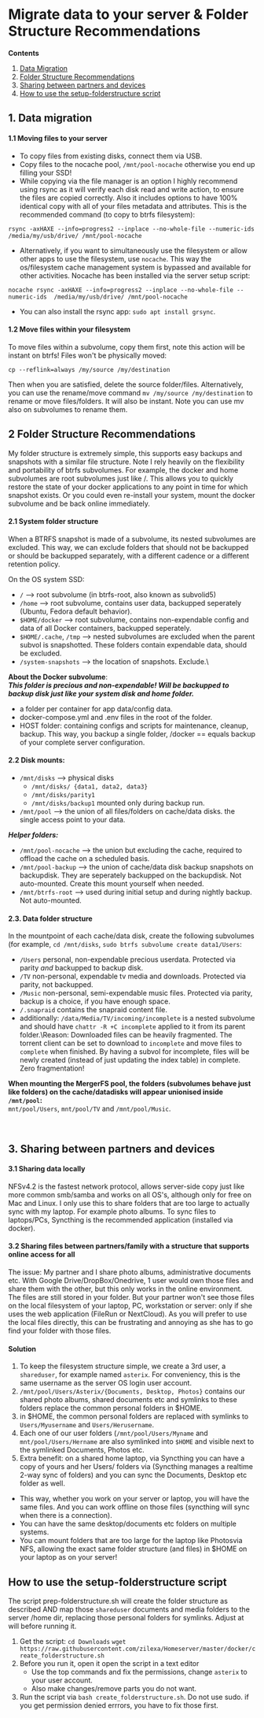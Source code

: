 # Migrate data to your server & Folder Structure Recommendations

**Contents**
1. [Data Migration](https://github.com/zilexa/Homeserver/tree/master/filesystem/folderstructure#1-data-migration)
2. [Folder Structure Recommendations](https://github.com/zilexa/Homeserver/tree/master/filesystem/folderstructure#2-folder-structure-recommendations)
3. [Sharing between partners and devices](https://github.com/zilexa/Homeserver/tree/master/filesystem/folderstructure#3-extras)
4. [How to use the setup-folderstructure script](https://github.com/zilexa/Homeserver/tree/master/filesystem/folderstructure#how-to-use-the-setup-folderstructure-script)

## 1. Data migration 
#### 1.1 Moving files to your server
- To copy files from existing disks, connect them via USB. 
- Copy files to the nocache pool, `/mnt/pool-nocache` otherwise you end up filling your SSD!
- While copying via the file manager is an option I highly recommend using rsync as it will verify each disk read and write action, to ensure the files are copied correctly. Also it includes options to have 100% identical copy with all of your files metadata and attributes. This is the recommended command (to copy to btrfs filesystem): 

`rsync -axHAXE --info=progress2 --inplace --no-whole-file --numeric-ids  /media/my/usb/drive/ /mnt/pool-nocache`
- Alternatively, if you want to simultaneously use the filesystem or allow other apps to use the filesystem, use `nocache`. This way the os/filesystem cache management system is bypassed and available for other activities. Nocache has been installed via the server setup script: 

`nocache rsync -axHAXE --info=progress2 --inplace --no-whole-file --numeric-ids  /media/my/usb/drive/ /mnt/pool-nocache`
- You can also install the rsync app: `sudo apt install grsync`. 

#### 1.2 Move files within your filesystem
To move files within a subvolume, copy them first, note this action will be instant on btrfs! Files won't be physically moved: 

`cp --reflink=always /my/source /my/destination`

Then when you are satisfied, delete the source folder/files. 
Alternatively, you can use the rename/move command `mv /my/source /my/destination` to rename or move files/folders. It will also be instant. Note you can use mv also on subvolumes to rename them. 

## 2 Folder Structure Recommendations
My folder structure is extremely simple, this supports easy backups and snapshots with a similar file structure. 
Note I rely heavily on the flexibility and portability of btrfs subvolumes. 
For example, the docker and home subvolumes are root subvolumes just like /. This allows you to quickly restore the state of your docker applications to any point in time for which snapshot exists. Or you could even re-install your system, mount the docker subvolume and be back online immediately. 

#### 2.1 System folder structure
When a BTRFS snapshot is made of a subvolume, its nested subvolumes are excluded. This way, we can exclude folders that should not be backupped or should be backupped separately, with a different cadence or a different retention policy.  

On the OS system SSD: 
- `/` --> root subvolume (in btrfs-root, also known as subvolid5)
- `/home` --> root subvolume, contains user data, backupped seperately (Ubuntu, Fedora default behavior).
- `$HOME/docker` --> root subvolume, contains non-expendable config and data of all Docker containers, backupped seperately.  
- `$HOME/.cache`, `/tmp` --> nested subvolumes are excluded when the parent subvol is snapshotted. These folders contain expendable data, should be excluded.  
- `/system-snapshots` --> the location of snapshots. Exclude.\

**About the Docker subvolume**:\
***This folder is precious and non-expendable! Will be backupped to backup disk just like your system disk and home folder.***
- a folder per container for app data/config data. 
- docker-compose.yml and .env files in the root of the folder.
- HOST folder: containing configs and scripts for maintenance, cleanup, backup. This way, you backup a single folder, /docker == equals backup of your complete server configuration. 

#### 2.2 Disk mounts: 
- `/mnt/disks` --> physical disks
  - `/mnt/disks/ {data1, data2, data3}`
  - `/mnt/disks/parity1` 
  - `/mnt/disks/backup1` mounted only during backup run. 
- `/mnt/pool` --> the union of all files/folders on cache/data disks. the single access point to your data.

***Helper folders:***
- `/mnt/pool-nocache` --> the union but excluding the cache, required to offload the cache on a scheduled basis. 
- `/mnt/pool-backup` --> the union of cache/data disk backup snapshots on backupdisk. They are seperately backupped on the backupdisk. Not auto-mounted. Create this mount yourself when needed. 
- `/mnt/btrfs-root` --> used during initial setup and during nightly backup. Not auto-mounted.

#### 2.3. Data folder structure
In the mountpoint of each cache/data disk, create the following subvolumes (for example, `cd /mnt/disks`, `sudo btrfs subvolume create data1/Users`: 
- `/Users` personal, non-expendable precious userdata. Protected via parity _and_ backupped to backup disk. 
- `/TV` non-personal, expendable tv media and downloads. Protected via parity, not backupped. 
- `/Music` non-personal, semi-expendable music files. Protected via parity, backup is a choice, if you have enough space. 
- `/.snapraid` contains the snapraid content file.
- additionally: `/data/Media/TV/incoming/incomplete` is a nested subvolume and should have `chattr -R +C incomplete` applied to it from its parent folder.\Reason: Downloaded files can be heavily fragmented. The torrent client can be set to download to `incomplete` and move files to `complete` when finished. By having a subvol for incomplete, files will be newly created (instead of just updating the index table) in complete. Zero fragmentation!

**When mounting the MergerFS pool, the folders (subvolumes behave just like folders) on the cache/datadisks will appear unionised inside `/mnt/pool`:**\
`mnt/pool/Users`, `mnt/pool/TV` and `/mnt/pool/Music`.  

&nbsp;

## 3. Sharing between partners and devices
#### 3.1 Sharing data locally
NFSv4.2 is the fastest network protocol, allows server-side copy just like more common smb/samba and works on all OS's, although only for free on Mac and Linux. 
I only use this to share folders that are too large to actually sync with my laptop. For example photo albums. To sync files to laptops/PCs, Syncthing is the recommended application (installed via docker). 

#### 3.2 Sharing files between partners/family with a structure that supports online access for all
The issue: My partner and I share photo albums, administrative documents etc. With Google Drive/DropBox/Onedrive, 1 user would own those files and share them with the other, but this only works in the online environment. The files are still stored in your folder. 
But your partner won't see those files on the local filesystem of your laptop, PC, workstation or server: only if she uses the web application (FileRun or NextCloud). As you will prefer to use the local files directly, this can be frustrating and annoying as she has to go find your folder with those files.

#### Solution
1. To keep the filesystem structure simple, we create a 3rd user, a `shareduser`, for example named `asterix`. For conveniency, this is the same username as the server OS login user account. 
2. `/mnt/pool/Users/Asterix/{Documents, Desktop, Photos}` contains our shared photo albums, shared documents etc and symlinks to these folders replace the common personal folders in $HOME. 
3. in $HOME, the common personal folders are replaced with symlinks to `Users/Myusername` and `Users/Herusername`. 
4. Each one of our user folders (`/mnt/pool/Users/Myname` and `mnt/pool/Users/Hername` are also symlinked into `$HOME` and visible next to the symlinked Documents, Photos etc.
7. Extra benefit: on a shared home laptop, via Syncthing you can have a copy of yours and her Users/ folders via (Syncthing manages a realtime 2-way sync of folders) and you can sync the Documents, Desktop etc folder as well. 
  - This way, whether you work on your server or laptop, you will have the same files. And you can work offline on those files (syncthing will sync when there is a connection). 
  - You can have the same desktop/documents etc folders on multiple systems. 
  - You can mount folders that are too large for the laptop like Photosvia NFS, allowing the exact same folder structure (and files) in $HOME on your laptop as on your server! 

## How to use the setup-folderstructure script
The script prep-folderstructure.sh will create the folder structure as described AND map those `shareduser` documents and media folders to the server /home dir, replacing those personal folders for symlinks. Adjust at will before running it.
1. Get the script: 
`cd Downloads`
`wget https://raw.githubusercontent.com/zilexa/Homeserver/master/docker/create_folderstructure.sh`
2. Before you run it, open it open the script in a text editor
   - Use the top commands and fix the permissions, change `asterix` to your user account.
   - Also make changes/remove parts you do not want.
3. Run the script via `bash create_folderstructure.sh`. Do not use sudo. if you get permission denied errrors, you have to fix those first. 
